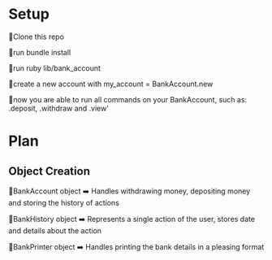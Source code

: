 # Setup

  🔴Clone this repo

  🔴run bundle install

  🔴run ruby lib/bank_account

  🔴create a new account with my_account = BankAccount.new

  🔴now you are able to run all commands on your BankAccount, such as: .deposit, .withdraw and .view'

# Plan

## Object Creation

  🔴BankAccount object ➡️ Handles withdrawing money, depositing money and storing the history of actions

  🔴BankHistory object ➡️ Represents a single action of the user, stores date and details about the action

  🔴BankPrinter object ➡️ Handles printing the bank details in a pleasing format
